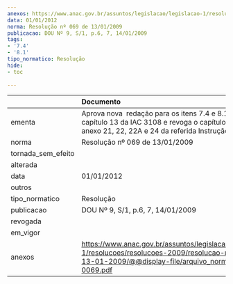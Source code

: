 ```yaml
---
anexos: https://www.anac.gov.br/assuntos/legislacao/legislacao-1/resolucoes/resolucoes-2009/resolucao-no-069-de-13-01-2009/@@display-file/arquivo_norma/RA2009-0069.pdf
data: 01/01/2012
norma: Resolução nº 069 de 13/01/2009
publicacao: DOU Nº 9, S/1, p.6, 7, 14/01/2009
tags:
- '7.4'
- '8.1'
tipo_normatico: Resolução
hide: 
- toc 
 
---
```


|                    | Documento                                                                                                                                                       |
|:-------------------|:----------------------------------------------------------------------------------------------------------------------------------------------------------------|
| ementa             | Aprova nova  redação para os itens 7.4 e 8.1.8 e para o  capítulo 13 da IAC 3108 e revoga o capítulo 12 e os anexo 21, 22, 22A e 24 da referida Instrução.      |
| norma              | Resolução nº 069 de 13/01/2009                                                                                                                                  |
| tornada_sem_efeito |                                                                                                                                                                 |
| alterada           |                                                                                                                                                                 |
| data               | 01/01/2012                                                                                                                                                      |
| outros             |                                                                                                                                                                 |
| tipo_normatico     | Resolução                                                                                                                                                       |
| publicacao         | DOU Nº 9, S/1, p.6, 7, 14/01/2009                                                                                                                               |
| revogada           |                                                                                                                                                                 |
| em_vigor           |                                                                                                                                                                 |
| anexos             | https://www.anac.gov.br/assuntos/legislacao/legislacao-1/resolucoes/resolucoes-2009/resolucao-no-069-de-13-01-2009/@@display-file/arquivo_norma/RA2009-0069.pdf |